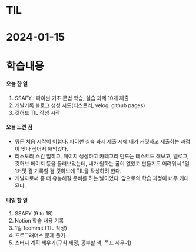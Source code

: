 # TIL 
# 2024-01-15

# 학습내용

#### 오늘 한 일
1. SSAFY : 파이썬 기초 문법 학습, 실습 과제 10개 제출
2. 개발기록 블로그 생성 시도(티스토리, velog, github pages)
3. 깃허브 TIL 작성 시작

#### 오늘 느낀 점
- 뭐든 처음 시작이 어렵다. 파이썬 실습 과제 제출 시에 내가 커밋하고 제출하는 과정이 맞나 싶어서 애먹었다.
- 티스토리 스킨 입히고, 페이지 생성하고 카테고리 만드는 테스트도 해보고, 벨로그, 깃허브 페이지 등을 둘러보았는데, 내가 원하는 폼이 없었고 만들기도 어려워서 1일 1커밋 겸 기록할 겸 깃허브에 TIL을 작성하려 한다.
- 개발자로써 좀 더 유능해질 준비를 하는 날이었다. 앞으로의 학습 과정이 너무 기대된다.

#### 내일 할 일
1. SSAFY (9 to 18)
2. Notion 학습 내용 기록
3. 1일 1commit (TIL 작성)
4. 프로그래머스 문제 풀기
5. 스터디 계획 세우기(규칙 제정, 공부할 책, 목표 세우기)
